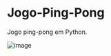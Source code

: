 # Jogo-Ping-Pong
Jogo ping-pong em Python.

![image](https://user-images.githubusercontent.com/28829228/192637686-14185316-7d60-41cf-ab4e-712af7e229d2.png)
